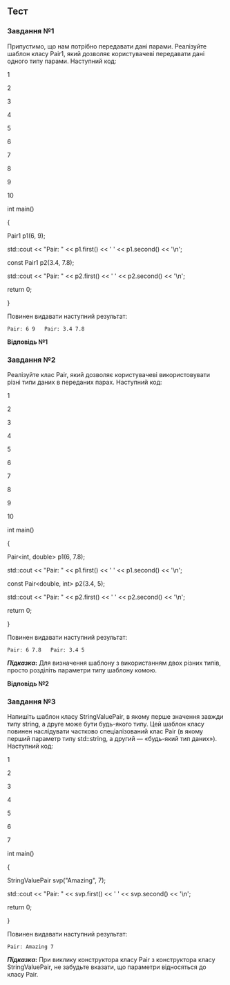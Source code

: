 
## Тест

### Завдання №1

Припустимо, що нам потрібно передавати дані парами. Реалізуйте шаблон класу Pair1, який дозволяє користувачеві передавати дані одного типу парами. Наступний код:

1

2

3

4

5

6

7

8

9

10

int  main()

{

Pair1<int>  p1(6,  9);

std::cout  <<  "Pair: "  <<  p1.first()  <<  ' '  <<  p1.second()  <<  '\n';

const  Pair1<double>  p2(3.4,  7.8);

std::cout  <<  "Pair: "  <<  p2.first()  <<  ' '  <<  p2.second()  <<  '\n';

return  0;

}

Повинен видавати наступний результат:

`Pair: 6 9  
Pair: 3.4 7.8`

**Відповідь №1**

### Завдання №2

Реалізуйте клас Pair, який дозволяє користувачеві використовувати різні типи даних в переданих парах. Наступний код:

1

2

3

4

5

6

7

8

9

10

int  main()

{

Pair<int,  double>  p1(6,  7.8);

std::cout  <<  "Pair: "  <<  p1.first()  <<  ' '  <<  p1.second()  <<  '\n';

const  Pair<double,  int>  p2(3.4,  5);

std::cout  <<  "Pair: "  <<  p2.first()  <<  ' '  <<  p2.second()  <<  '\n';

return  0;

}

Повинен видавати наступний результат:

`Pair: 6 7.8  
Pair: 3.4 5`

**_Підказка_:**  Для визначення шаблону з використанням двох різних типів, просто розділіть параметри типу шаблону комою.

**Відповідь №2**

### Завдання №3

Напишіть шаблон класу StringValuePair, в якому перше значення завжди типу string, а друге може бути будь-якого типу. Цей шаблон класу повинен наслідувати частково спеціалізований клас Pair (в якому перший параметр типу std::string, а другий — «будь-який тип даних»). Наступний код:

1

2

3

4

5

6

7

int  main()

{

StringValuePair<int>  svp("Amazing",  7);

std::cout  <<  "Pair: "  <<  svp.first()  <<  ' '  <<  svp.second()  <<  '\n';

return  0;

}

Повинен видавати наступний результат:

`Pair: Amazing 7`

**_Підказка_:**  При виклику конструктора класу Pair з конструктора класу StringValuePair, не забудьте вказати, що параметри відносяться до класу Pair.